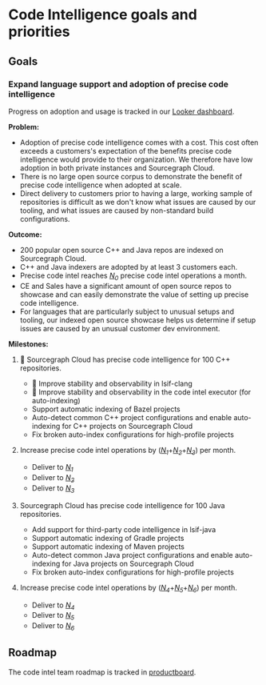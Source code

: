 # Code Intelligence goals and priorities

## Goals

### Expand language support and adoption of precise code intelligence

Progress on adoption and usage is tracked in our [Looker dashboard](https://sourcegraph.looker.com/dashboards/131).

**Problem:**

- Adoption of precise code intelligence comes with a cost. This cost often exceeds a customers's expectation of the benefits precise code intelligence would provide to their organization. We therefore have low adoption in both private instances and Sourcegraph Cloud.
- There is no large open source corpus to demonstrate the benefit of precise code intelligence when adopted at scale.
- Direct delivery to customers prior to having a large, working sample of repositories is difficult as we don't know what issues are caused by our tooling, and what issues are caused by non-standard build configurations.

**Outcome:**

- 200 popular open source C++ and Java repos are indexed on Sourcegraph Cloud.
- C++ and Java indexers are adopted by at least 3 customers each.
- Precise code intel reaches [*N<sub>0</sub>*][N0] precise code intel operations a month.
- CE and Sales have a significant amount of open source repos to showcase and can easily demonstrate the value of setting up precise code intelligence.
- For languages that are particularly subject to unusual setups and tooling, our indexed open source showcase helps us determine if setup issues are caused by an unusual customer dev environment.

**Milestones:**

1. 🔄 Sourcegraph Cloud has precise code intelligence for 100 C++ repositories.
    - 🔄 Improve stability and observability in lsif-clang
    - 🔄 Improve stability and observability in the code intel executor (for auto-indexing)
    - Support automatic indexing of Bazel projects
    - Auto-detect common C++ project configurations and enable auto-indexing for C++ projects on Sourcegraph Cloud
    - Fix broken auto-index configurations for high-profile projects

1. Increase precise code intel operations by ([*N<sub>1</sub>*][N1]+[*N<sub>2</sub>*][N2]+[*N<sub>3</sub>*][N3]) per month.
    - Deliver to [*N<sub>1</sub>*][N1]
    - Deliver to [*N<sub>2</sub>*][N2]
    - Deliver to [*N<sub>3</sub>*][N3]

1. Sourcegraph Cloud has precise code intelligence for 100 Java repositories.
    - Add support for third-party code intelligence in lsif-java
    - Support automatic indexing of Gradle projects
    - Support automatic indexing of Maven projects
    - Auto-detect common Java project configurations and enable auto-indexing for Java projects on Sourcegraph Cloud
    - Fix broken auto-index configurations for high-profile projects

1. Increase precise code intel operations by ([*N<sub>4</sub>*][N4]+[*N<sub>5</sub>*][N5]+[*N<sub>6</sub>*][N6]) per month.
    - Deliver to [*N<sub>4</sub>*][N4]
    - Deliver to [*N<sub>5</sub>*][N5]
    - Deliver to [*N<sub>6</sub>*][N6]

## Roadmap

The code intel team roadmap is tracked in [productboard](https://sourcegraph.productboard.com/feature-board/1825051-code-intel).

[N0]: https://docs.google.com/document/d/1T4KPRiRFVoAG2-yhokdxlKjozVflUOSH1k9X68PmrVs/edit#bookmark=id.63lmpljtve9f
[N1]: https://docs.google.com/document/d/1T4KPRiRFVoAG2-yhokdxlKjozVflUOSH1k9X68PmrVs/edit#bookmark=id.lgv97p81ib7i
[N2]: https://docs.google.com/document/d/1T4KPRiRFVoAG2-yhokdxlKjozVflUOSH1k9X68PmrVs/edit#bookmark=id.7vmkcs91o3z1
[N3]: https://docs.google.com/document/d/1T4KPRiRFVoAG2-yhokdxlKjozVflUOSH1k9X68PmrVs/edit#bookmark=id.77q74hyj1vt7
[N4]: https://docs.google.com/document/d/1T4KPRiRFVoAG2-yhokdxlKjozVflUOSH1k9X68PmrVs/edit#bookmark=id.dody7tmh0cys
[N5]: https://docs.google.com/document/d/1T4KPRiRFVoAG2-yhokdxlKjozVflUOSH1k9X68PmrVs/edit#bookmark=id.yaz1er2nj6qx
[N6]: https://docs.google.com/document/d/1T4KPRiRFVoAG2-yhokdxlKjozVflUOSH1k9X68PmrVs/edit#bookmark=id.vu3qkq4e0r70
